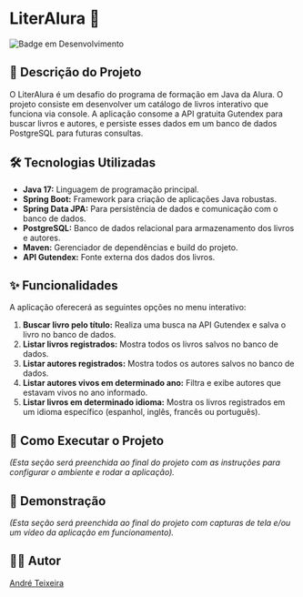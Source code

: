 # LiterAlura 📖

![Badge em Desenvolvimento](http://img.shields.io/static/v1?label=STATUS&message=EM%20DESENVOLVIMENTO&color=GREEN&style=for-the-badge)

## 📄 Descrição do Projeto
O LiterAlura é um desafio do programa de formação em Java da Alura. O projeto consiste em desenvolver um catálogo de livros interativo que funciona via console. A aplicação consome a API gratuita Gutendex para buscar livros e autores, e persiste esses dados em um banco de dados PostgreSQL para futuras consultas.

## 🛠️ Tecnologias Utilizadas
- **Java 17:** Linguagem de programação principal.
- **Spring Boot:** Framework para criação de aplicações Java robustas.
- **Spring Data JPA:** Para persistência de dados e comunicação com o banco de dados.
- **PostgreSQL:** Banco de dados relacional para armazenamento dos livros e autores.
- **Maven:** Gerenciador de dependências e build do projeto.
- **API Gutendex:** Fonte externa dos dados dos livros.

## ✨ Funcionalidades
A aplicação oferecerá as seguintes opções no menu interativo:
1.  **Buscar livro pelo título:** Realiza uma busca na API Gutendex e salva o livro no banco de dados.
2.  **Listar livros registrados:** Mostra todos os livros salvos no banco de dados.
3.  **Listar autores registrados:** Mostra todos os autores salvos no banco de dados.
4.  **Listar autores vivos em determinado ano:** Filtra e exibe autores que estavam vivos no ano informado.
5.  **Listar livros em determinado idioma:** Mostra os livros registrados em um idioma específico (espanhol, inglês, francês ou português).

## 🚀 Como Executar o Projeto
*(Esta seção será preenchida ao final do projeto com as instruções para configurar o ambiente e rodar a aplicação).*

## 📸 Demonstração
*(Esta seção será preenchida ao final do projeto com capturas de tela e/ou um vídeo da aplicação em funcionamento).*

## 👨‍💻 Autor
[André Teixeira](https://github.com/AndreTeixeir)